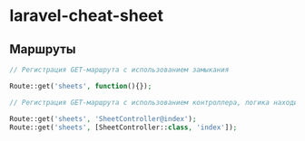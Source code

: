 # laravel-cheat-sheet

## Маршруты

```php
// Регистрация GET-маршрута с использованием замыкания

Route::get('sheets', function(){});
```

```php
// Регистрация GET-маршрута с использованием контроллера, логика находится в методе index контроллера SheetController.

Route::get('sheets', 'SheetController@index');
Route::get('sheets', [SheetController::class, 'index']);
```